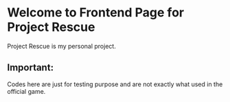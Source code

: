 # Welcome to Frontend Page for Project Rescue

Project Rescue is my personal project.

## Important:
Codes here are just for testing purpose and are not exactly what used in the official game.